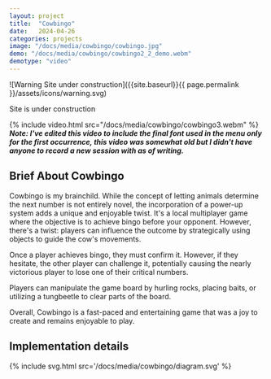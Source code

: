 ```yaml
---
layout: project
title:  "Cowbingo"
date:   2024-04-26
categories: projects
image: "/docs/media/cowbingo/cowbingo.jpg"
demo: "/docs/media/cowbingo/cowbingo2_2_demo.webm"
demotype: "video"
---
```


<div id="warn" markdown="1">
![Warning Site under construction]({{site.baseurl}}{{ page.permalink }}/assets/icons/warning.svg)
<p>Site is under construction</p>
</div>

{% include video.html src="/docs/media/cowbingo/cowbingo3.webm" %}
***Note: I've edited this video to include the final font used in the menu only for the first occurrence, this video was somewhat old but I didn't have anyone to record a new session with as of writing.***

## Brief About Cowbingo

Cowbingo is my brainchild. While the concept of letting animals determine the next number is not entirely novel, the incorporation of a power-up system adds a unique and enjoyable twist. It's a local multiplayer game where the objective is to achieve bingo before your opponent. However, there's a twist: players can influence the outcome by strategically using objects to guide the cow's movements.

Once a player achieves bingo, they must confirm it. However, if they hesitate, the other player can challenge it, potentially causing the nearly victorious player to lose one of their critical numbers.

Players can manipulate the game board by hurling rocks, placing baits, or utilizing a tungbeetle to clear parts of the board.

Overall, Cowbingo is a fast-paced and entertaining game that was a joy to create and remains enjoyable to play.

## Implementation details

{% include svg.html src='/docs/media/cowbingo/diagram.svg' %}

